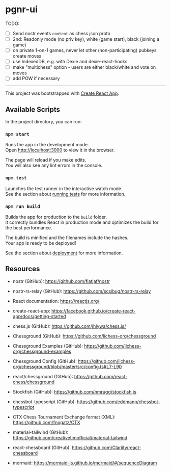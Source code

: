 # pgnr-ui


TODO:
- [ ] Send nostr events `content` as chess json proto
- [ ] 2nd: Readonly mode (no priv key), white (game start), black (joining a game)
- [ ] on private 1-on-1 games, never let other (non-participating) pubkeys create moves
- [ ] use IndexedDB, e.g. with Dexie and dexie-react-hooks
- [ ] make "multichess" option - users are either black/white and vote on moves
- [ ] add POW if necessary

---

This project was bootstrapped with [Create React App](https://github.com/facebook/create-react-app).

## Available Scripts

In the project directory, you can run:

### `npm start`

Runs the app in the development mode.\
Open [http://localhost:3000](http://localhost:3000) to view it in the browser.

The page will reload if you make edits.\
You will also see any lint errors in the console.

### `npm test`

Launches the test runner in the interactive watch mode.\
See the section about [running tests](https://facebook.github.io/create-react-app/docs/running-tests) for more information.

### `npm run build`

Builds the app for production to the `build` folder.\
It correctly bundles React in production mode and optimizes the build for the best performance.

The build is minified and the filenames include the hashes.\
Your app is ready to be deployed!

See the section about [deployment](https://facebook.github.io/create-react-app/docs/deployment) for more information.

## Resources
- nostr (GitHub): https://github.com/fiatjaf/nostr
- nostr-rs-relay (GitHub): https://github.com/scsibug/nostr-rs-relay

- React documentation: https://reactjs.org/
- create-react-app: https://facebook.github.io/create-react-app/docs/getting-started

- chess.js (GitHub): https://github.com/jhlywa/chess.js/
- Chessground (GitHub): https://github.com/lichess-org/chessground
- Chessground Examples (GitHub): https://github.com/lichess-org/chessground-examples
- Chessground Config (GitHub): https://github.com/lichess-org/chessground/blob/master/src/config.ts#L7-L90
- react/chessground (GitHub): https://github.com/react-chess/chessground

- Stockfish (GitHub): https://github.com/nmrugg/stockfish.js
- chessbot-typescript (GitHub): https://github.com/eddmann/chessbot-typescript

- CTX Chess Tournament Exchange format (XML): https://github.com/fnogatz/CTX

- material-tailwind (GitHub): https://github.com/creativetimofficial/material-tailwind

- react-chessboard (GitHub): https://github.com/Clariity/react-chessboard

- mermaid: https://mermaid-js.github.io/mermaid/#/sequenceDiagram